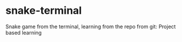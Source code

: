 # snake-terminal
Snake game from the terminal, learning from the repo from git: Project based learning
